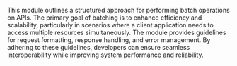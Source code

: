 This module outlines a structured approach for performing batch operations on APIs. The primary goal of batching is to enhance efficiency and scalability, particularly in scenarios where a client application needs to access multiple resources simultaneously. The module provides guidelines for request formatting, response handling, and error management. By adhering to these guidelines, developers can ensure seamless interoperability while improving system performance and reliability.
